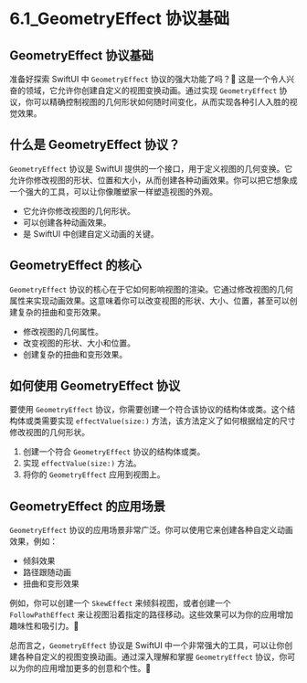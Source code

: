 ﻿# 6.1_GeometryEffect 协议基础

## GeometryEffect 协议基础

准备好探索 SwiftUI 中 `GeometryEffect` 协议的强大功能了吗？🚀 这是一个令人兴奋的领域，它允许你创建自定义的视图变换动画。通过实现 `GeometryEffect` 协议，你可以精确控制视图的几何形状如何随时间变化，从而实现各种引人入胜的视觉效果。

## 什么是 GeometryEffect 协议？

`GeometryEffect` 协议是 SwiftUI 提供的一个接口，用于定义视图的几何变换。它允许你修改视图的形状、位置和大小，从而创建各种动画效果。你可以把它想象成一个强大的工具，可以让你像雕塑家一样塑造视图的外观。

*   它允许你修改视图的几何形状。
*   可以创建各种动画效果。
*   是 SwiftUI 中创建自定义动画的关键。

## GeometryEffect 的核心

`GeometryEffect` 协议的核心在于它如何影响视图的渲染。它通过修改视图的几何属性来实现动画效果。这意味着你可以改变视图的形状、大小、位置，甚至可以创建复杂的扭曲和变形效果。

*   修改视图的几何属性。
*   改变视图的形状、大小和位置。
*   创建复杂的扭曲和变形效果。

## 如何使用 GeometryEffect 协议

要使用 `GeometryEffect` 协议，你需要创建一个符合该协议的结构体或类。这个结构体或类需要实现 `effectValue(size:)` 方法，该方法定义了如何根据给定的尺寸修改视图的几何形状。

1.  创建一个符合 `GeometryEffect` 协议的结构体或类。
2.  实现 `effectValue(size:)` 方法。
3.  将你的 `GeometryEffect` 应用到视图上。

## GeometryEffect 的应用场景

`GeometryEffect` 协议的应用场景非常广泛。你可以使用它来创建各种自定义动画效果，例如：

*   倾斜效果
*   路径跟随动画
*   扭曲和变形效果

例如，你可以创建一个 `SkewEffect` 来倾斜视图，或者创建一个 `FollowPathEffect` 来让视图沿着指定的路径移动。这些效果可以为你的应用增加趣味性和吸引力。🎉

总而言之，`GeometryEffect` 协议是 SwiftUI 中一个非常强大的工具，可以让你创建各种自定义的视图变换动画。通过深入理解和掌握 `GeometryEffect` 协议，你可以为你的应用增加更多的创意和个性。💪


